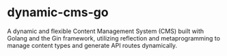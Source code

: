 # dynamic-cms-go
A dynamic and flexible Content Management System (CMS) built with Golang and the Gin framework, utilizing reflection and metaprogramming to manage content types and generate API routes dynamically.
